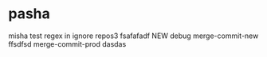 # pasha
misha test regex in ignore repos3
fsafafadf
NEW
debug
merge-commit-new
ffsdfsd
merge-commit-prod
dasdas